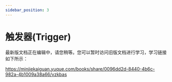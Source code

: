 ```yaml
---
sidebar_position: 3
---
```


# 触发器(Trigger)

最新版文档正在编辑中，请您稍等。您可以暂时访问旧版文档进行学习，学习链接如下所示：

https://minjiekaiguan.yuque.com/books/share/0096dd2d-8440-4b6c-982a-4b1009a38a66/vzkbas